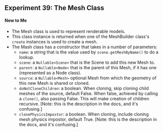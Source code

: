 ## Experiment 39: The Mesh Class

#### New to Me
- The Mesh class is used to represent renderable models.
- This class instance is returned when one of the MeshBuilder class's `create` instances is used to create a mesh.
- The Mash class has a constructor that takes in a number of parameters:
  - `name`: a string that is the value used by `scene.getMeshByName()` to do a lookup.
  - `scene`: a `Nullable<Scene>` that is the Scene to add this new Mesh to.
  - `parent`: a `Nullable<Node>` that is the parent of this Mesh, if it has one (represented as a Node class).
  - `source`: a `Nullable<Mesh>` optional Mesh from which the geometry of this new Mesh is shared or cloned.
  - `doNotCloneChildren`: a boolean. When cloning, skip cloning child meshes of the source, default False. When false, achieved by calling a `clone()`, also passing False. This will make creation of children recursive. [Note: this is the description in the docs, and it's confusing.]
  - `clonePhysicsImpostor`: a boolean. When cloning, include cloning mesh physics impostor, default True. [Note: this is the description in the docs, and it's confusing.]